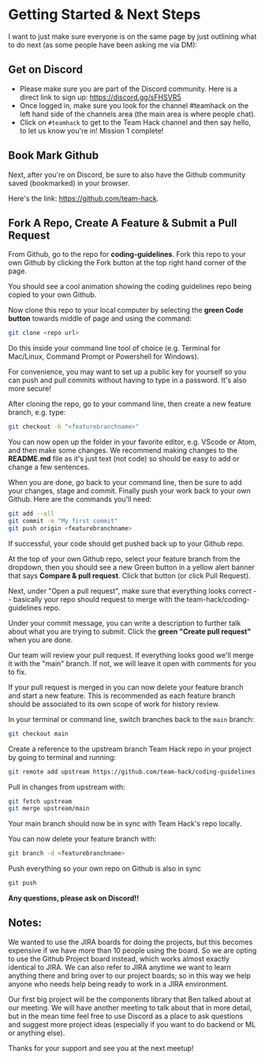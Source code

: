 # Getting Started & Next Steps

I want to just make sure everyone is on the same page by just outlining what to do next (as some people have been asking me via DM):

## Get on Discord 

- Please make sure you are part of the Discord community.  Here is a direct link to sign up: https://discord.gg/sFHSVR5  
- Once logged in, make sure you look for the channel #teamhack on the left hand side of the channels area (the main area is where people chat).
- Click on `#teamhack` to get to the Team Hack channel and then say hello, to let us know you're in!  Mission 1 complete!

## Book Mark Github

Next, after you're on Discord, be sure to also have the Github community saved (bookmarked) in your browser.  

Here's the link: https://github.com/team-hack.  

## Fork A Repo, Create A Feature & Submit a Pull Request

From Github, go to the repo for __coding-guidelines__.   Fork this repo to your own Github by clicking the Fork button at the top right hand corner of the page.
 
You should see a cool animation showing the coding guidelines repo being copied to your own Github.
 
Now clone this repo to your local computer by selecting the __green Code button__ towards middle of page and using the command: 

```sh 
git clone <repo url>
``` 

Do this inside your command line tool of choice (e.g. Terminal for Mac/Linux, Command Prompt or Powershell for Windows).

For convenience, you may want to set up a public key for yourself so you can push and pull commits without having to type in a password.  It's also more secure!

After cloning the repo, go to your command line, then create a new feature branch, e.g. type: 

```sh 
git checkout -b "<featurebranchname>"
```

You can now open up the folder in your favorite editor, e.g. VScode or Atom, and then make some changes.  We recommend making changes to the __README.md__ file as it's just text (not code) so should be easy to add or change a few sentences.

When you are done, go back to your command line, then be sure to add your changes, stage and commit.  Finally push your work back to your own Github.  Here are the commands you'll need:

```sh
git add --all
git commit -m "My first commit"
git push origin <featurebranchname>
```
	
If successful, your code should get pushed back up to your Github repo. 

At the top of your own Github repo, select your feature branch from the dropdown, then you should see a new Green button in a yellow alert banner that says __Compare & pull request__.  Click that button (or click Pull Request).

Next, under "Open a pull request", make sure that everything looks correct -- basically your repo should request to merge with the team-hack/coding-guidelines repo.

Under your commit message, you can write a description to further talk about what you are trying to submit.  Click the __green "Create pull request"__ when you are done.

Our team will review your pull request.  If everything looks good we'll merge it with the "main" branch.  If not, we will leave it open with comments for you to fix.

If your pull request is merged in you can now delete your feature branch and start a new feature.  This is recommended as each feature branch should be associated to its own scope of work for history review.  

In your terminal or command line, switch branches back to the `main` branch:

```sh
git checkout main
```

Create a reference to the upstream branch Team Hack repo in your project by going to terminal and running:

```sh 
git remote add upstream https://github.com/team-hack/coding-guidelines.git
```

Pull in changes from upstream with: 

```sh
git fetch upstream
git merge upstream/main
```
Your main branch should now be in sync with Team Hack's repo locally.

You can now delete your feature branch with:
```sh
git branch -d <featurebranchname>
```

Push everything so your own repo on Github is also in sync

```sh 
git push
```

__Any questions, please ask on Discord!!__


## Notes:

We wanted to use the JIRA boards for doing the projects, but this becomes expensive if we have more than 10 people using the board.   So we are opting to use the Github Project board instead, which works almost exactly identical to JIRA.  We can also refer to JIRA anytime we want to learn anything there and bring over to our project boards; so in this way we help anyone who needs help being ready to work in a JIRA environment.

Our first big project will be the components library that Ben talked about at our meeting.  We will have another meeting to talk about that in more detail, but in the mean time feel free to use Discord as a place to ask questions and suggest more project ideas (especially if you want to do backend or ML or anything else).

Thanks for your support and see you at the next meetup!
